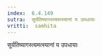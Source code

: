 ```yaml
---
index:  6.4.149
sutra:  सूर्यतिष्यागस्त्यमत्स्यानां य उपधायाः
vritti:  samhita 
---
```


सूर्यतिष्यागस्त्यमत्स्यानां य उपधायाः

